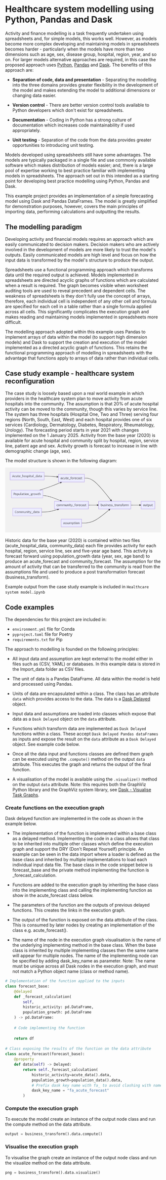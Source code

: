 # Healthcare system modelling using Python, Pandas and Dask

Activity and finance modelling is a task frequently undertaken using spreadsheets and, for simple models, this works well. However, as models become more complex developing and maintaining models in spreadsheets becomes harder - particularly when the models have more than two dimensions such as age, sex, disease group, hospital, region, year, and so on. For larger models alternative approaches are required, in this case the proposed approach uses [Python](https://www.python.org/), [Pandas](https://pandas.pydata.org/) and [Dask](https://dask.org/). The benefits of this approach are:

+ **Separation of code, data and presentation** - Separating the modelling into the three domains provides greater flexibility in the development of the model and makes extending the model to additional dimensions or changing data easier.

+ **Version control** - There are better version control tools available to Python developers which don't exist for spreadsheets.  

+ **Documentation** - Coding in Python has a strong culture of documentation which increases code maintainability if used appropriately.

+ **Unit testing** - Separation of the code from the data provides greater opportunities to introducing unit testing.

Models developed using spreadsheets still have some advantages. The models are typically packaged in a single file and use commonly available software which makes distribution of models easier; and, there is a large pool of expertise working to best practice familiar with implementing models in spreadsheets. The approach set out in this intended as a starting point for developing best practice modelling using Python, Pandas and Dask.

This example project provides an implementation of a simple forecasting model using Dask and Pandas DataFrames. The model is greatly simplified for demonstration purposes, however, covers the main principles of importing data, performing calculations and outputting the results.

## The modelling paradigm

Developing activity and financial models requires an approach which are easily communicated to decision makers. Decision makers who are actively involved in the development of models are more likely to trust the model's outputs. Easily communicated models are high level and focus on how the input data is transformed by the model's structure to produce the output.

Spreadsheets use a functional programming approach which transforms data until the required output is achieved. Models implemented in spreadsheets are directed acyclic graphs of functions which are calculated when a result is required. The graph becomes visible when worksheet auditing tools are used to reveal precedent and dependent cells. The weakness of spreadsheets is they don't fully use the concept of arrays, therefore, each individual cell is independent of any other cell and formula are specified for each cell in a table rather than a single formula applied across all cells. This significantly complicates the execution graph and makes reading and maintaining models implemented in spreadsheets more difficult.

The modelling approach adopted within this example uses Pandas to implement arrays of data within the model (to support high dimension models) and Dask to support the creation and execution of the model implemented as a directed acyclic graph of functions. This retains the functional programming approach of modelling in spreadsheets with the advantage that functions apply to arrays of data rather than individual cells.

## Case study example - healthcare system reconfiguration

The case study is loosely based upon a real world example in which providers in the healthcare system plan to move activity from acute hospitals into the community. The assumption is that 20% of acute hospital activity can be moved to the community, though this varies by service line. The system has three hospitals (Hospital One, Two and Three) serving four regions (North, South, East, West) and each hospital provides one of six services (Cardiology, Dermatology, Diabetes, Respiratory, Rheumatology, Urology). The forecasting period starts in year 2021 with changes implemented on the 1 January 2025. Activity from the base year (2020) is available for acute hospital and community split by hospital, region, service line, patient age and sex. Activity growth is forecast to increase in line with demographic change (age, sex).

The model structure is shown in the following diagram:

![model structure](assets/model_structure.png)

Historic data for the base year (2020) is contained within two files (acute_hospital_data, community_data) each file provides activity for each hospital, region, service line, sex and five-year age band. This activity is forecast forward using population_growth data (year, sex, age band) to produce an acute_forecast and community_forecast. The assumption for the amount of activity that can be transferred to the community is read from the assumptions file and used to produce a post transformation forecast (business_transform).

Example output from the case study example is included in `Healthcare system model.ipynb`

## Code examples

The dependencies for this project are included in:

+ `environment.yml` file for Conda
+ `pyproject.toml` file for Poetry
+ `requirements.txt` for Pip

The approach to modelling is founded on the following principles:

+ All input data and assumption are kept external to the model either in files such as (CSV, YAML) or databases. In this example data is stored in the Import_data folder as CSV files.

+ The unit of data is a Pandas DataFrame. All data within the model is held and processed using Pandas.

+ Units of data are encapsulated within a class. The class has an attribute `data` which provides access to the data. The data is a [Dask Delayed](https://docs.dask.org/en/latest/delayed.html) object.

+ Input data and assumptions are loaded into classes which expose that data as a `Dask Delayed` object on the `data` attribute.

+ Functions which transform data are implemented as `Dask Delayed` functions within a class. These accept `Dask Delayed Pandas dataFrames` as inputs and expose the result on the `data` attribute as a `Dask Delayed` object. See example code below.

+ Once all the data input and functions classes are defined them graph can be executed using the `.compute()` method on the output `data` attribute. This executes the graph and returns the output of the final function.

+ A visualisation of the model is available using the `.visualize()` method on the output `data` attribute. Note: this requires both the GraphViz Python library and the GraphViz system library, see [Dask - Visualise Task Graphs](https://docs.dask.org/en/latest/graphviz.html).

### Create functions on the execution graph

Dask delayed function are implemented in the code as shown in the example below.

+ The implementation of the function is implemented within a base class as a delayed method. Implementing the code in a class allows that class to be inherited into multiple other classes which define the execution graph and support the DRY (Don't Repeat Yourself) principle. An example can be seen in the data import where a loader is defined as the base class and inherited by multiple implementations to load each individual input data file. The base class in the code snippet below is forecast\_base and the private method implementing the function is \_forecast\_calculation.

+ Functions are added to the execution graph by inheriting the base class into the implementing class and calling the implementing function as show in the acute\_forecast class below.

+ The parameters of the function are the outputs of previous delayed functions. This creates the links in the execution graph.

+ The output of the function is exposed on the data attribute of the class. This is consumed by later nodes by creating an implementation of the class e.g. acute_forecast().

+ The name of the node in the execution graph visualisation is the name of the underlying implementing method in the base class. When the base class is inherited by multiple implementing classes then the same name will appear for multiple nodes. The name of the implementing node can be specified by adding dask\_key\_name as parameter. Note: The name must be unique across all Dask nodes in the execution graph, and must not match a Python object name (class or method name).

```python
# Implementation of the function applied to the inputs
class forecast_base:
    @delayed
    def _forecast_calculation(
        self,
        historic_activity: pd.DataFrame,
        population_growth: pd.DataFrame
    ) -> pd.DataFrame:

    # Code implementing the function

    return df

# Class exposing the results of the function on the data attribute
class acute_forecast(forecast_base):
    @property
    def data(self) -> Delayed:
        return self._forecast_calculation(
            historic_activity=acute_data().data,
            population_growth=population_data().data,
            # Prefix dask key name with fa_ to avoid clashing with name of this class
            dask_key_name = "fa_acute_forecast"
        )
```

### Compute the execution graph

To execute the model create an instance of the output node class and run the compute method on the data attribute.

```python
output = business_transform().data.compute()
```

### Visualise the execution graph

To visualise the graph create an instance of the output node class and run the visualize method on the data attribute.

```python
png = business_transform().data.visualize()
```

